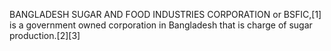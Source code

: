 BANGLADESH SUGAR AND FOOD INDUSTRIES CORPORATION or BSFIC,[1] is a government owned corporation in Bangladesh that is charge of sugar production.[2][3]

